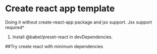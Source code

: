 Create react app template
==========================

Doing it without create-react-app package and jsx support.
Jsx support required^
1. Install @babel/preset-react in devDependencies.

##Try create react with minimum dependencies

